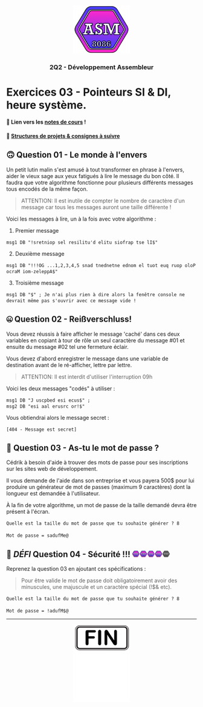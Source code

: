 <p align="Center"><img src="../includes/logo.png" alt="drawing" width="150"/></p>
<h3 align="Center">2Q2 - Développement Assembleur</h3>

# Exercices 03 - Pointeurs SI & DI, heure système.

#### 📝 Lien vers les [notes de cours](https://slides.com/hkoncept/2q2-03/fullscreen?token=sviAWFto) !

#### 📁 [Structures de projets & consignes à suivre](../includes/rules.md)

## 🙃 Question 01 - Le monde à l'envers 

Un petit lutin malin s'est amusé à tout transformer en phrase à l'envers, aider le vieux sage aux yeux fatigués à lire le message du bon côté. Il faudra que votre algorithme fonctionne pour plusieurs différents messages tous encodés de la même façon.

> ATTENTION: Il est inutile de compter le nombre de caractère d'un message car tous les messages auront une taille différente !

Voici les messages à lire, un à la fois avec votre algorithme :

1. Premier message

```
msg1 DB "!sretniop sel resilitu'd elitu siofrap tse lI$"
```

2. Deuxième message

```
msg1 DB "!!!OG ...1,2,3,4,5 snad tnednetne ednom el tuot euq ruop oloP ocraM iom-zeleppA$"
```

3. Troisième message

```
msg1 DB "$" ; Je n'ai plus rien à dire alors la fenêtre console ne devrait même pas s'ouvrir avec ce message vide !
```

## 🤐 Question 02 - Reißverschluss!

Vous devez réussis à faire afficher le message 'caché' dans ces deux variables en copiant à tour de rôle un seul caractère du message #01 et ensuite du message #02 tel une fermeture éclair.

Vous devez d'abord enregistrer le message dans une variable de destination avant de le ré-afficher, lettre par lettre.

> ATTENTION: Il est interdit d'utiliser l'interruption 09h

Voici les deux messages "codés" à utiliser :

```plaintext
msg1 DB "J uscpbed esi ecus$" ;
msg2 DB "esi aal erusrc or!$"
```
Vous obtiendrai alors le message secret :

```plaintext
[404 - Message est secret]
```

## 🔑 Question 03 - As-tu le mot de passe ?
Cédrik à besoin d'aide à trouver des mots de passe pour ses inscriptions sur les sites web de développement.

Il vous demande de l'aide dans son entreprise et vous payera 500$ pour lui produire un générateur de mot de passes (maximum 9 caractères) dont la longueur est demandée à l'utilisateur.

À la fin de votre algorithme, un mot de passe de la taille demandé devra être présent à l'écran.

```plaintext
Quelle est la taille du mot de passe que tu souhaite générer ? 8

Mot de passe = sadufMe@
```
##  🔑 *DÉFI* Question 04 - Sécurité !!! <img src="../includes/logo.png" alt="drawing" width="20"/><img src="../includes/logo.png" alt="drawing" width="20"/><img src="../includes/logo.png" alt="drawing" width="20"/><img src="../includes/logo.png" alt="drawing" width="20"/><img src="../includes/logo.png" alt="drawing" width="20" style="filter: grayscale(1);"/>   

Reprenez la question 03 en ajoutant ces spécifications :

> Pour être valide le mot de passe doit obligatoirement avoir des minuscules, une majuscule et un caractère spécial (!$& etc).

```plaintext
Quelle est la taille du mot de passe que tu souhaite générer ? 8

Mot de passe = !adufM$@
```

<hr><p align="Center"><img src="./images/end.png" alt="drawing" width="150"/></p>
